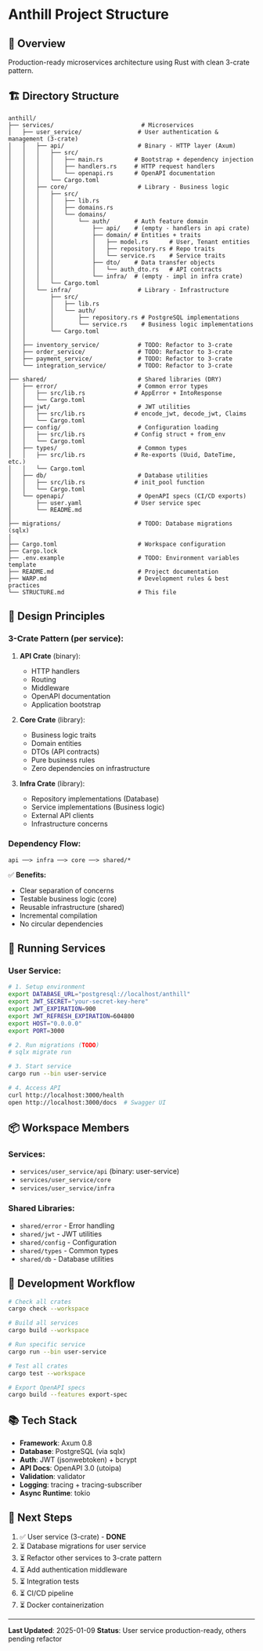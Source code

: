 # Anthill Project Structure

## 📁 Overview

Production-ready microservices architecture using Rust with clean 3-crate pattern.

## 🏗️ Directory Structure

```
anthill/
├── services/                         # Microservices
│   ├── user_service/                # User authentication & management (3-crate)
│   │   ├── api/                     # Binary - HTTP layer (Axum)
│   │   │   ├── src/
│   │   │   │   ├── main.rs         # Bootstrap + dependency injection
│   │   │   │   ├── handlers.rs     # HTTP request handlers
│   │   │   │   └── openapi.rs      # OpenAPI documentation
│   │   │   └── Cargo.toml
│   │   ├── core/                    # Library - Business logic
│   │   │   ├── src/
│   │   │   │   ├── lib.rs
│   │   │   │   ├── domains.rs
│   │   │   │   └── domains/
│   │   │   │       └── auth/       # Auth feature domain
│   │   │   │           ├── api/    # (empty - handlers in api crate)
│   │   │   │           ├── domain/ # Entities + traits
│   │   │   │           │   ├── model.rs      # User, Tenant entities
│   │   │   │           │   ├── repository.rs # Repo traits
│   │   │   │           │   └── service.rs    # Service traits
│   │   │   │           ├── dto/    # Data transfer objects
│   │   │   │           │   └── auth_dto.rs   # API contracts
│   │   │   │           └── infra/  # (empty - impl in infra crate)
│   │   │   └── Cargo.toml
│   │   └── infra/                   # Library - Infrastructure
│   │       ├── src/
│   │       │   ├── lib.rs
│   │       │   └── auth/
│   │       │       ├── repository.rs # PostgreSQL implementations
│   │       │       └── service.rs    # Business logic implementations
│   │       └── Cargo.toml
│   │
│   ├── inventory_service/           # TODO: Refactor to 3-crate
│   ├── order_service/               # TODO: Refactor to 3-crate
│   ├── payment_service/             # TODO: Refactor to 3-crate
│   └── integration_service/         # TODO: Refactor to 3-crate
│
├── shared/                          # Shared libraries (DRY)
│   ├── error/                       # Common error types
│   │   ├── src/lib.rs              # AppError + IntoResponse
│   │   └── Cargo.toml
│   ├── jwt/                         # JWT utilities
│   │   ├── src/lib.rs              # encode_jwt, decode_jwt, Claims
│   │   └── Cargo.toml
│   ├── config/                      # Configuration loading
│   │   ├── src/lib.rs              # Config struct + from_env
│   │   └── Cargo.toml
│   ├── types/                       # Common types
│   │   ├── src/lib.rs              # Re-exports (Uuid, DateTime, etc.)
│   │   └── Cargo.toml
│   ├── db/                          # Database utilities
│   │   ├── src/lib.rs              # init_pool function
│   │   └── Cargo.toml
│   └── openapi/                     # OpenAPI specs (CI/CD exports)
│       ├── user.yaml               # User service spec
│       └── README.md
│
├── migrations/                      # TODO: Database migrations (sqlx)
│
├── Cargo.toml                       # Workspace configuration
├── Cargo.lock
├── .env.example                     # TODO: Environment variables template
├── README.md                        # Project documentation
├── WARP.md                          # Development rules & best practices
└── STRUCTURE.md                     # This file
```

## 🎯 Design Principles

### 3-Crate Pattern (per service):

1. **API Crate** (binary):
   - HTTP handlers
   - Routing
   - Middleware
   - OpenAPI documentation
   - Application bootstrap

2. **Core Crate** (library):
   - Business logic traits
   - Domain entities
   - DTOs (API contracts)
   - Pure business rules
   - Zero dependencies on infrastructure

3. **Infra Crate** (library):
   - Repository implementations (Database)
   - Service implementations (Business logic)
   - External API clients
   - Infrastructure concerns

### Dependency Flow:
```
api ──> infra ──> core ──> shared/*
```

✅ **Benefits:**
- Clear separation of concerns
- Testable business logic (core)
- Reusable infrastructure (shared)
- Incremental compilation
- No circular dependencies

## 🚀 Running Services

### User Service:

```bash
# 1. Setup environment
export DATABASE_URL="postgresql://localhost/anthill"
export JWT_SECRET="your-secret-key-here"
export JWT_EXPIRATION=900
export JWT_REFRESH_EXPIRATION=604800
export HOST="0.0.0.0"
export PORT=3000

# 2. Run migrations (TODO)
# sqlx migrate run

# 3. Start service
cargo run --bin user-service

# 4. Access API
curl http://localhost:3000/health
open http://localhost:3000/docs  # Swagger UI
```

## 📦 Workspace Members

### Services:
- `services/user_service/api` (binary: user-service)
- `services/user_service/core`
- `services/user_service/infra`

### Shared Libraries:
- `shared/error` - Error handling
- `shared/jwt` - JWT utilities
- `shared/config` - Configuration
- `shared/types` - Common types
- `shared/db` - Database utilities

## 🔧 Development Workflow

```bash
# Check all crates
cargo check --workspace

# Build all services
cargo build --workspace

# Run specific service
cargo run --bin user-service

# Test all crates
cargo test --workspace

# Export OpenAPI specs
cargo build --features export-spec
```

## 📚 Tech Stack

- **Framework**: Axum 0.8
- **Database**: PostgreSQL (via sqlx)
- **Auth**: JWT (jsonwebtoken) + bcrypt
- **API Docs**: OpenAPI 3.0 (utoipa)
- **Validation**: validator
- **Logging**: tracing + tracing-subscriber
- **Async Runtime**: tokio

## 🎯 Next Steps

1. ✅ User service (3-crate) - **DONE**
2. ⏳ Database migrations for user service
3. ⏳ Refactor other services to 3-crate pattern
4. ⏳ Add authentication middleware
5. ⏳ Integration tests
6. ⏳ CI/CD pipeline
7. ⏳ Docker containerization

---

**Last Updated**: 2025-01-09
**Status**: User service production-ready, others pending refactor
